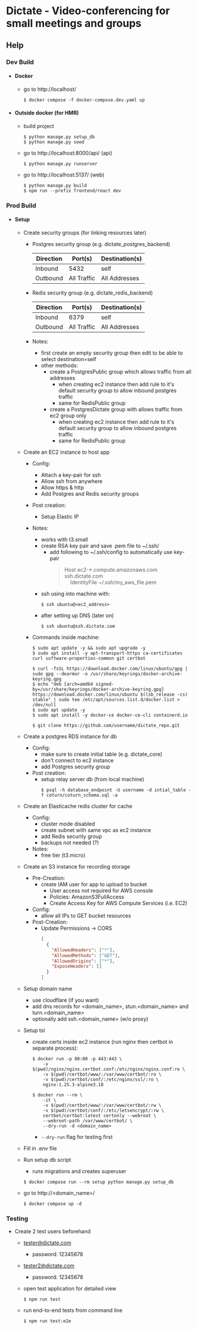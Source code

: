 # Dictate - Video-conferencing for small meetings and groups

## Help

### Dev Build

- #### Docker

  - go to http://localhost/

    ```console
    $ docker compose -f docker-compose.dev.yaml up
    ```

- #### Outside docker (for HMR)

  - build project

    ```console
    $ python manage.py setup_db
    $ python manage.py seed
    ```

  - go to http://localhost:8000/api/ (api)

    ```console
    $ python manage.py runserver
    ```

  - go to http://localhost:5137/ (web)

    ```console
    $ python manage.py build
    $ npm run --prefix frontend/react dev
    ```

### Prod Build

- #### Setup

  - Create security groups (for linking resources later)

    - Postgres security group (e.g. dictate_postgres_backend)

      | Direction | Port(s)     | Destination(s) |
      | --------- | ----------- | -------------- |
      | Inbound   | 5432        | self           |
      | Outbound  | All Traffic | All Addresses  |

    - Redis security group (e.g. dictate_redis_backend)

      | Direction | Port(s)     | Destination(s) |
      | --------- | ----------- | -------------- |
      | Inbound   | 6379        | self           |
      | Outbound  | All Traffic | All Addresses  |

    - Notes:
      - first create an empty security group then edit to be able to select destination=self
      - other methods:
        - create a PostgresPublic group which allows traffic from all addresses
          - when creating ec2 instance then add rule to it's default security group to allow inbound postgres traffic
          - same for RedisPublic group
        - create a PostgresDictate group with allows traffic from ec2 group only
          - when creating ec2 instance then add rule to it's default security group to allow inbound postgres traffic
          - same for RedisPublic group

  - Create an EC2 instance to host app

    - Config:
      - Attach a key-pair for ssh
      - Allow ssh from anywhere
      - Allow https & http
      - Add Postgres and Redis security groups
    - Post creation:
      - Setup Elastic IP
    - Notes:
      - works with t3.small
      - create RSA key pair and save .pem file to ~/.ssh/
        - add following to ~/.ssh/config to automatically use key-pair
          > Host ec2-\*.compute.amazonaws.com ssh.dictate.com  
          > &nbsp;&nbsp;&nbsp;&nbsp;IdentityFile ~/.ssh/my_aws_file.pem
      - ssh using into machine with:
        ```console
        $ ssh ubuntu@<ec2_address>
        ```
      - after setting up DNS (later on)
        ```console
        $ ssh ubuntu@ssh.dictate.com
        ```
    - Commands inside machine:

      ```console
      $ sudo apt update -y && sudo apt upgrade -y
      $ sudo apt install -y apt-transport-https ca-certificates curl software-properties-common git certbot

      $ curl -fsSL https://download.docker.com/linux/ubuntu/gpg | sudo gpg --dearmor -o /usr/share/keyrings/docker-archive-keyring.gpg
      $ echo "deb [arch=amd64 signed-by=/usr/share/keyrings/docker-archive-keyring.gpg] https://download.docker.com/linux/ubuntu $(lsb_release -cs) stable" | sudo tee /etc/apt/sources.list.d/docker.list > /dev/null
      $ sudo apt update -y
      $ sudo apt install -y docker-ce docker-ce-cli containerd.io

      $ git clone https://github.com/username/dictate_repo.git
      ```

  - Create a postgres RDS instance for db
    - Config:
      - make sure to create initial table (e.g. dictate_core)
      - don't connect to ec2 instance
      - add Postgres security group
    - Post creation:
      - setup relay server db (from local machine)
        ```console
        $ psql -h database_endpoint -U username -d intial_table -f coturn/coturn_schema.sql -a
        ```
  - Create an Elasticache redis cluster for cache

    - Config:
      - cluster mode disabled
      - create subnet with same vpc as ec2 instance
      - add Redis security group
      - backups not needed (?)
    - Notes:
      - free tier (t3.micro)

  - Create an S3 instance for recording storage

    - Pre-Creation:
      - create IAM user for app to upload to bucket
        - User access not required for AWS console
        - Policies: AmazonS3FullAccess
        - Create Access Key for AWS Compute Services (i.e. EC2)
    - Config:
      - allow all IPs to GET bucket resources
    - Post-Creation:
      - Update Permissions -> CORS
        ```json
        [
          {
            "AllowedHeaders": ["*"],
            "AllowedMethods": ["GET"],
            "AllowedOrigins": ["*"],
            "ExposeHeaders": []
          }
        ]
        ```

  - Setup domain name
    - use cloudflare (if you want)
    - add dns records for <domain_name>, stun.<domain_name> and turn.<domain_name>
    - optionally add ssh.<domain_name> (w/o proxy)
  - Setup tsl

    - create certs inside ec2 instance (run nginx then certbot in separate process):

      ```console
      $ docker run -p 80:80 -p 443:443 \
          -v $(pwd)/nginx/nginx.certbot.conf:/etc/nginx/nginx.conf:ro \
          -v $(pwd)/certbot/www/:/var/www/certbot/:ro \
          -v $(pwd)/certbot/conf/:/etc/nginx/ssl/:ro \
          nginx:1.25.3-alpine3.18
      ```

      ```console
      $ docker run --rm \
          -it \
          -v $(pwd)/certbot/www/:/var/www/certbot/:rw \
          -v $(pwd)/certbot/conf/:/etc/letsencrypt/:rw \
          certbot/certbot:latest certonly --webroot \
          --webroot-path /var/www/certbot/ \
          --dry-run -d <domain_name>
      ```

      - `--dry-run` flag for testing first

  - Fill in .env file
  - Run setup db script
    - runs migrations and creates superuser
    ```console
    $ docker compose run --rm setup python manage.py setup_db
    ```
  - go to http://<domain_name>/

    ```console
    $ docker compose up -d
    ```

### Testing

- Create 2 test users beforehand

  - tester@dictate.com
    - password: 12345678
  - tester2@dictate.com

    - password: 12345678

  - open test application for detailed view

    ```console
    $ npm run test
    ```

  - run end-to-end tests from command line
    ```console
    $ npm run test:e2e
    ```
